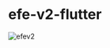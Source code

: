 # efe-v2-flutter

![efev2](https://user-images.githubusercontent.com/61885011/209808409-3d27e681-4fb4-4f19-bdc1-f173bf86137d.png)
